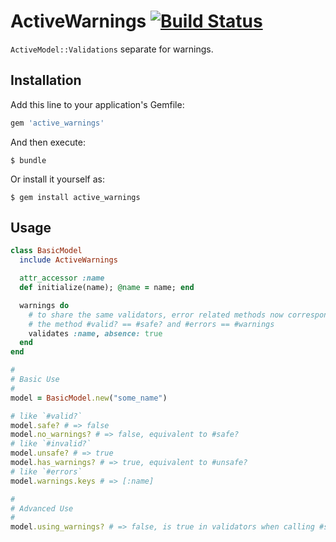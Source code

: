 # ActiveWarnings [![Build Status](https://travis-ci.org/s12chung/active_warnings.svg?branch=test_active_model)](https://travis-ci.org/s12chung/active_warnings)

`ActiveModel::Validations` separate for warnings.

## Installation

Add this line to your application's Gemfile:

```ruby
gem 'active_warnings'
```

And then execute:

    $ bundle

Or install it yourself as:

    $ gem install active_warnings

## Usage

```ruby
class BasicModel
  include ActiveWarnings

  attr_accessor :name
  def initialize(name); @name = name; end

  warnings do
    # to share the same validators, error related methods now correspond to warnings. ie:
    # the method #valid? == #safe? and #errors == #warnings
    validates :name, absence: true
  end
end

#
# Basic Use
#
model = BasicModel.new("some_name")

# like `#valid?`
model.safe? # => false
model.no_warnings? # => false, equivalent to #safe?
# like `#invalid?`
model.unsafe? # => true
model.has_warnings? # => true, equivalent to #unsafe?
# like `#errors`
model.warnings.keys # => [:name]

#
# Advanced Use
#
model.using_warnings? # => false, is true in validators when calling #safe?
```
